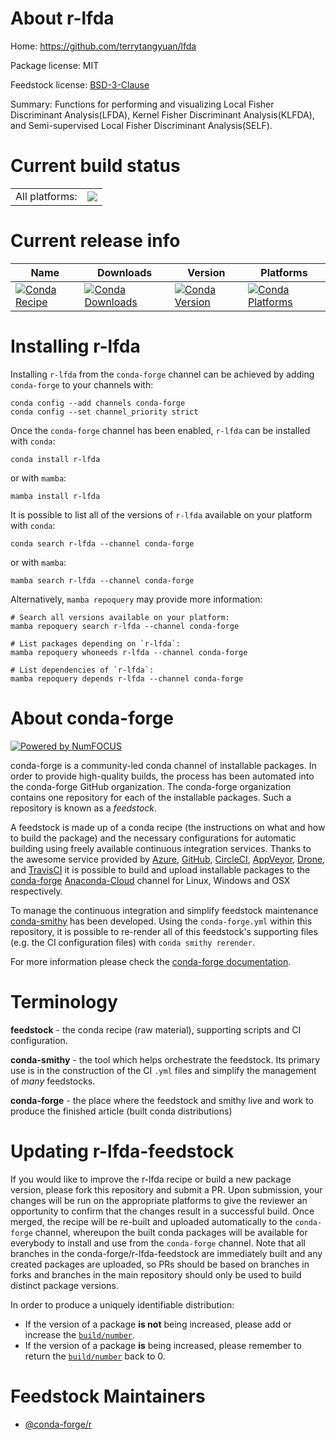 About r-lfda
============

Home: https://github.com/terrytangyuan/lfda

Package license: MIT

Feedstock license: [BSD-3-Clause](https://github.com/conda-forge/r-lfda-feedstock/blob/main/LICENSE.txt)

Summary: Functions for performing and visualizing Local Fisher Discriminant Analysis(LFDA), Kernel Fisher Discriminant Analysis(KLFDA), and Semi-supervised Local Fisher Discriminant Analysis(SELF).

Current build status
====================


<table><tr><td>All platforms:</td>
    <td>
      <a href="https://dev.azure.com/conda-forge/feedstock-builds/_build/latest?definitionId=8334&branchName=main">
        <img src="https://dev.azure.com/conda-forge/feedstock-builds/_apis/build/status/r-lfda-feedstock?branchName=main">
      </a>
    </td>
  </tr>
</table>

Current release info
====================

| Name | Downloads | Version | Platforms |
| --- | --- | --- | --- |
| [![Conda Recipe](https://img.shields.io/badge/recipe-r--lfda-green.svg)](https://anaconda.org/conda-forge/r-lfda) | [![Conda Downloads](https://img.shields.io/conda/dn/conda-forge/r-lfda.svg)](https://anaconda.org/conda-forge/r-lfda) | [![Conda Version](https://img.shields.io/conda/vn/conda-forge/r-lfda.svg)](https://anaconda.org/conda-forge/r-lfda) | [![Conda Platforms](https://img.shields.io/conda/pn/conda-forge/r-lfda.svg)](https://anaconda.org/conda-forge/r-lfda) |

Installing r-lfda
=================

Installing `r-lfda` from the `conda-forge` channel can be achieved by adding `conda-forge` to your channels with:

```
conda config --add channels conda-forge
conda config --set channel_priority strict
```

Once the `conda-forge` channel has been enabled, `r-lfda` can be installed with `conda`:

```
conda install r-lfda
```

or with `mamba`:

```
mamba install r-lfda
```

It is possible to list all of the versions of `r-lfda` available on your platform with `conda`:

```
conda search r-lfda --channel conda-forge
```

or with `mamba`:

```
mamba search r-lfda --channel conda-forge
```

Alternatively, `mamba repoquery` may provide more information:

```
# Search all versions available on your platform:
mamba repoquery search r-lfda --channel conda-forge

# List packages depending on `r-lfda`:
mamba repoquery whoneeds r-lfda --channel conda-forge

# List dependencies of `r-lfda`:
mamba repoquery depends r-lfda --channel conda-forge
```


About conda-forge
=================

[![Powered by
NumFOCUS](https://img.shields.io/badge/powered%20by-NumFOCUS-orange.svg?style=flat&colorA=E1523D&colorB=007D8A)](https://numfocus.org)

conda-forge is a community-led conda channel of installable packages.
In order to provide high-quality builds, the process has been automated into the
conda-forge GitHub organization. The conda-forge organization contains one repository
for each of the installable packages. Such a repository is known as a *feedstock*.

A feedstock is made up of a conda recipe (the instructions on what and how to build
the package) and the necessary configurations for automatic building using freely
available continuous integration services. Thanks to the awesome service provided by
[Azure](https://azure.microsoft.com/en-us/services/devops/), [GitHub](https://github.com/),
[CircleCI](https://circleci.com/), [AppVeyor](https://www.appveyor.com/),
[Drone](https://cloud.drone.io/welcome), and [TravisCI](https://travis-ci.com/)
it is possible to build and upload installable packages to the
[conda-forge](https://anaconda.org/conda-forge) [Anaconda-Cloud](https://anaconda.org/)
channel for Linux, Windows and OSX respectively.

To manage the continuous integration and simplify feedstock maintenance
[conda-smithy](https://github.com/conda-forge/conda-smithy) has been developed.
Using the ``conda-forge.yml`` within this repository, it is possible to re-render all of
this feedstock's supporting files (e.g. the CI configuration files) with ``conda smithy rerender``.

For more information please check the [conda-forge documentation](https://conda-forge.org/docs/).

Terminology
===========

**feedstock** - the conda recipe (raw material), supporting scripts and CI configuration.

**conda-smithy** - the tool which helps orchestrate the feedstock.
                   Its primary use is in the construction of the CI ``.yml`` files
                   and simplify the management of *many* feedstocks.

**conda-forge** - the place where the feedstock and smithy live and work to
                  produce the finished article (built conda distributions)


Updating r-lfda-feedstock
=========================

If you would like to improve the r-lfda recipe or build a new
package version, please fork this repository and submit a PR. Upon submission,
your changes will be run on the appropriate platforms to give the reviewer an
opportunity to confirm that the changes result in a successful build. Once
merged, the recipe will be re-built and uploaded automatically to the
`conda-forge` channel, whereupon the built conda packages will be available for
everybody to install and use from the `conda-forge` channel.
Note that all branches in the conda-forge/r-lfda-feedstock are
immediately built and any created packages are uploaded, so PRs should be based
on branches in forks and branches in the main repository should only be used to
build distinct package versions.

In order to produce a uniquely identifiable distribution:
 * If the version of a package **is not** being increased, please add or increase
   the [``build/number``](https://docs.conda.io/projects/conda-build/en/latest/resources/define-metadata.html#build-number-and-string).
 * If the version of a package **is** being increased, please remember to return
   the [``build/number``](https://docs.conda.io/projects/conda-build/en/latest/resources/define-metadata.html#build-number-and-string)
   back to 0.

Feedstock Maintainers
=====================

* [@conda-forge/r](https://github.com/conda-forge/r/)

